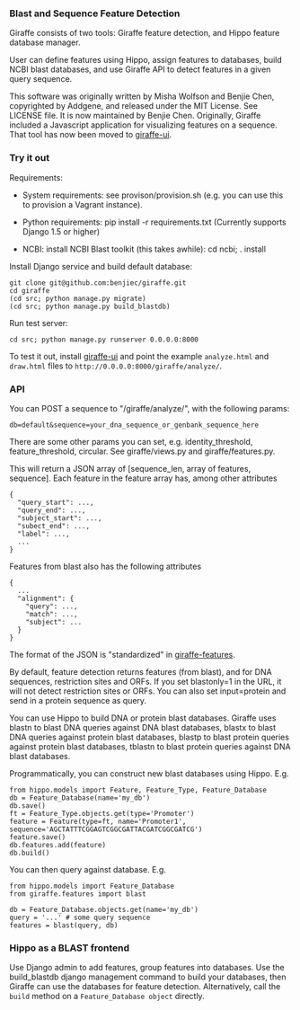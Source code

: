 ### Blast and Sequence Feature Detection

Giraffe consists of two tools: Giraffe feature detection, and Hippo feature
database manager.

User can define features using Hippo, assign features to databases, build NCBI
blast databases, and use Giraffe API to detect features in a given query
sequence.

This software was originally written by Misha Wolfson and Benjie Chen,
copyrighted by Addgene, and released under the MIT License. See LICENSE file.
It is now maintained by Benjie Chen. Originally, Giraffe included a Javascript
application for visualizing features on a sequence. That tool has now been
moved to [giraffe-ui](http://github.com/benjiec/giraffe-ui).


### Try it out

Requirements:

  * System requirements: see provison/provision.sh (e.g. you can use this to
    provision a Vagrant instance).

  * Python requirements: pip install -r requirements.txt
    (Currently supports Django 1.5 or higher)

  * NCBI: install NCBI Blast toolkit (this takes awhile): cd ncbi; . install


Install Django service and build default database:

```
git clone git@github.com:benjiec/giraffe.git
cd giraffe
(cd src; python manage.py migrate)
(cd src; python manage.py build_blastdb)
```

Run test server:

```
cd src; python manage.py runserver 0.0.0.0:8000
```

To test it out, install [giraffe-ui](http://github.com/benjiec/giraffe-ui) and
point the example ```analyze.html``` and ```draw.html``` files to
```http://0.0.0.0:8000/giraffe/analyze/```.


### API

You can POST a sequence to "/giraffe/analyze/", with the following params:

```
db=default&sequence=your_dna_sequence_or_genbank_sequence_here
```

There are some other params you can set, e.g. identity_threshold,
feature_threshold, circular. See giraffe/views.py and giraffe/features.py.

This will return a JSON array of [sequence_len, array of features, sequence].
Each feature in the feature array has, among other attributes

```
{
  "query_start": ...,
  "query_end": ...,
  "subject_start": ...,
  "subect_end": ...,
  "label": ...,
  ...
}
```

Features from blast also has the following attributes

```
{
  ...
  "alignment": {
    "query": ...,
    "match": ...,
    "subject": ...
  }
}
```

The format of the JSON is "standardized" in
[giraffe-features](http://github.com/benjiec/giraffe-features).

By default, feature detection returns features (from blast), and for DNA
sequences, restriction sites and ORFs. If you set blastonly=1 in the URL, it
will not detect restriction sites or ORFs.  You can also set input=protein and
send in a protein sequence as query.

You can use Hippo to build DNA or protein blast databases. Giraffe uses blastn
to blast DNA queries against DNA blast databases, blastx to blast DNA queries
against protein blast databases, blastp to blast protein queries against
protein blast databases, tblastn to blast protein queries against DNA blast
databases.

Programmatically, you can construct new blast databases using Hippo. E.g.

```
from hippo.models import Feature, Feature_Type, Feature_Database
db = Feature_Database(name='my_db')
db.save()
ft = Feature_Type.objects.get(type='Promoter')
feature = Feature(type=ft, name='Promoter1', sequence='AGCTATTTCGGAGTCGGCGATTACGATCGGCGATCG')
feature.save()
db.features.add(feature)
db.build()
```

You can then query against database. E.g.

```
from hippo.models import Feature_Database
from giraffe.features import blast

db = Feature_Database.objects.get(name='my_db')
query = '...' # some query sequence
features = blast(query, db)
```


### Hippo as a BLAST frontend

Use Django admin to add features, group features into databases. Use the
build_blastdb django management command to build your databases, then Giraffe
can use the databases for feature detection. Alternatively, call the
```build``` method on a ```Feature_Database object``` directly.
